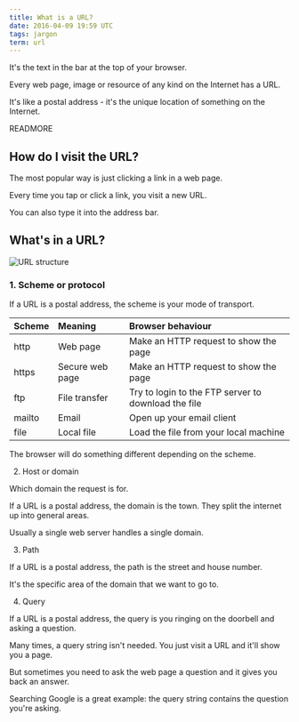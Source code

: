 ```yaml
---
title: What is a URL?
date: 2016-04-09 19:59 UTC
tags: jargon
term: url
---
```


It's the text in the bar at the top of your browser. 

Every web page, image or resource of any kind on the Internet has a URL. 

It's like a postal address - it's the unique location of something on the Internet. 

READMORE

## How do I visit the URL?

The most popular way is just clicking a link in a web page.

Every time you tap or click a link, you visit a new URL.

You can also type it into the address bar.

## What's in a URL?

![URL structure](/images/apis/url-structure.png)

### 1. Scheme or protocol

If a URL is a postal address, the scheme is your mode of transport.

|Scheme| Meaning|Browser behaviour|
|:-----|:-------|:-----|
|http|Web page|Make an HTTP request to show the page|
|https|Secure web page|Make an HTTP request to show the page|
|ftp|File transfer|Try to login to the FTP server to download the file|
|mailto|Email|Open up your email client|
|file|Local file|Load the file from your local machine|

The browser will do something different depending on the scheme.


2. Host or domain

Which domain the request is for.

If a URL is a postal address, the domain is the town. They split the internet up into general areas.

Usually a single web server handles a single domain.

3. Path

If a URL is a postal address, the path is the street and house number.

It's the specific area of the domain that we want to go to.

4. Query

If a URL is a postal address, the query is you ringing on the doorbell and asking a question.

Many times, a query string isn't needed. You just visit a URL and it'll show you a page.

But sometimes you need to ask the web page a question and it gives you back an answer.

Searching Google is a great example: the query string contains the question you're asking.

